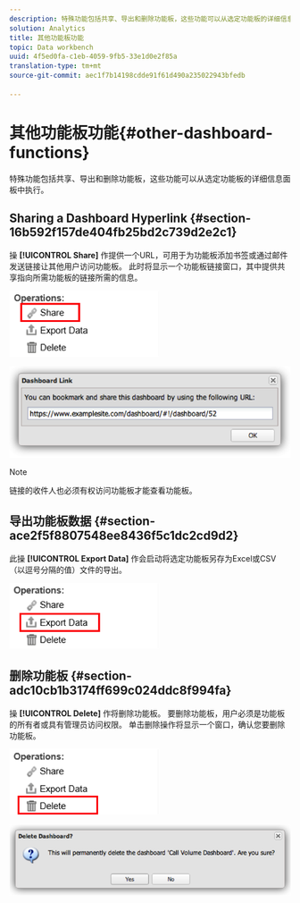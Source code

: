 ```yaml
---
description: 特殊功能包括共享、导出和删除功能板，这些功能可以从选定功能板的详细信息面板中执行。
solution: Analytics
title: 其他功能板功能
topic: Data workbench
uuid: 4f5ed0fa-c1eb-4059-9fb5-33e1d0e2f85a
translation-type: tm+mt
source-git-commit: aec1f7b14198cdde91f61d490a235022943bfedb

---
```



# 其他功能板功能{#other-dashboard-functions}

特殊功能包括共享、导出和删除功能板，这些功能可以从选定功能板的详细信息面板中执行。

## Sharing a Dashboard Hyperlink {#section-16b592f157de404fb25bd2c739d2e2c1}

操 **[!UICONTROL Share]** 作提供一个URL，可用于为功能板添加书签或通过邮件发送链接让其他用户访问功能板。 此时将显示一个功能板链接窗口，其中提供共享指向所需功能板的链接所需的信息。

![](assets/share.png)

![](assets/dashboard_link.png)

>[!NOTE]
>
>链接的收件人也必须有权访问功能板才能查看功能板。

## 导出功能板数据 {#section-ace2f5f8807548ee8436f5c1dc2cd9d2}

此操 **[!UICONTROL Export Data]** 作会启动将选定功能板另存为Excel或CSV（以逗号分隔的值）文件的导出。

![](assets/export_data.png)

## 删除功能板 {#section-adc10cb1b3174ff699c024ddc8f994fa}

操 **[!UICONTROL Delete]** 作将删除功能板。 要删除功能板，用户必须是功能板的所有者或具有管理员访问权限。 单击删除操作将显示一个窗口，确认您要删除功能板。

![](assets/delete.png)

![](assets/delete2.png)


